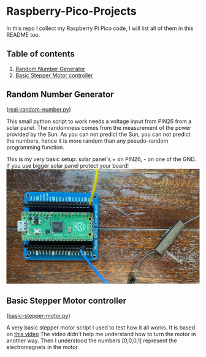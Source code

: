 # Raspberry-Pico-Projects
In this repo I collect my Raspberry Pi Pico code, I will list all of them in this README too.

## Table of contents
1. [Random Number Generator](#random-number-generator)
2. [Basic Stepper Motor controller](#basic-stepper-motor-controller)


## Random Number Generator

([real-random-number.py](https://github.com/akosnikhazy/Raspberry-Pico-Projects/blob/main/real-random-number.py)) 

This small python script to work needs a voltage input from PIN26 from a solar panel. The randomness comes from the measurement of the power provided by the Sun. As you can not predict the Sun, you can not predict the numbers, hence it is more random than any pseudo-random programming function.

This is my very basic setup: solar panel's + on PIN26, - on one of the GND. If you use bigger solar panel protect your board!
![Raspberry Pico with solar panel](https://raw.githubusercontent.com/akosnikhazy/Raspberry-Pico-Projects/main/random-number-generator.JPG)

## Basic Stepper Motor controller
([basic-stepper-motor.py](https://github.com/akosnikhazy/Raspberry-Pico-Projects/blob/main/basic-stepper-motor.py))

A very basic stepper motor script I used to test how it all works. It is based on [this video](https://www.youtube.com/watch?v=gyqOETtpINg)
The video didn't help me understand how to turn the motor in another way. Then I understood the numbers [0,0,0,1] represent the electromagnets in the motor.

